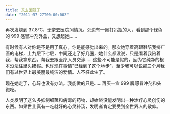 ```yaml
---
title: 又去医院了
date: "2011-07-27T00:00:00Z"
---
```


再次发烧到 37.8℃，无奈去医院问情况。旁边有一圈打吊瓶的人，看到那个绿色的 999 感冒冲剂外盒，又想起她……

有时候有人对你是不是用了真心，你是能感觉出来的。那次她穿着高跟鞋陪我挤广医的电梯，上九层下七层，中间还走了好几圈，她什么都没说，只是看着我陪着我，帮我拿东西，帮我去跟医疗人员交涉……这些不可能是假的，因为它纯净的根本没法往里头掺假。也许现在事情"已经到了这个地步"，至少我可以说那三个月我们有过世界上最美丽最纯洁的爱情。人不枉此生了。

现在她走了，心碎也没有办法。我能做的只是……再买一盒 999 牌感冒冲剂和头孢吃。

人类发明了这么多抑制细菌和病毒的药物，却始终没能发明出一种治疗心灵创伤的东西。如果世上真有一吃就好的心灵补汤，发明者肯定要受到全世界人的敬仰。
